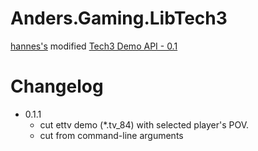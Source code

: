 # Anders.Gaming.LibTech3
[hannes's](http://www.crossfire.nu/user/view/id/6710) modified [Tech3 Demo API - 0.1](http://www.crossfire.nu/news/4632/tech3-demo-api-01)

# Changelog
- 0.1.1
  - cut ettv demo (*.tv_84) with selected player's POV.
  - cut from command-line arguments
